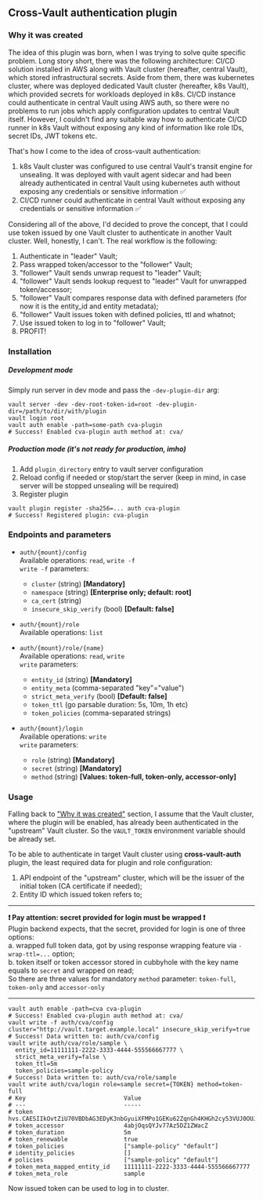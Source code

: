 ## Cross-Vault authentication plugin

### Why it was created

The idea of this plugin was born, when I was trying to solve quite specific problem. Long story short, there was the 
following architecture: CI/CD solution installed in AWS along with Vault cluster (hereafter, central Vault), 
which stored infrastructural secrets. Aside from them, there was kubernetes cluster, where was deployed dedicated 
Vault cluster (hereafter, k8s Vault), which provided secrets for workloads deployed in k8s. CI/CD instance could 
authenticate in central Vault using AWS auth, so there were no problems to run jobs which apply configuration 
updates to central Vault itself. However, I couldn't find any suitable way how to authenticate CI/CD runner in k8s 
Vault without exposing any kind of information like role IDs, secret IDs, JWT tokens etc.

That's how I come to the idea of cross-vault authentication: 
1. k8s Vault cluster was configured to use central Vault's transit engine for unsealing. It was deployed with vault 
   agent sidecar and had been already authenticated in central Vault using kubernetes auth without exposing any 
   credentials or sensitive information :white_check_mark:
2. CI/CD runner could authenticate in central Vault without exposing any credentials or sensitive information :white_check_mark:

Considering all of the above, I'd decided to prove the concept, that I could use token issued by one Vault cluster 
to authenticate in another Vault cluster. Well, honestly, I can't. The real workflow is the following:
1. Authenticate in "leader" Vault;
2. Pass wrapped token/accessor to the "follower" Vault;
3. "follower" Vault sends unwrap request to "leader" Vault;
4. "follower" Vault sends lookup request to "leader" Vault for unwrapped token/accessor;
5. "follower" Vault compares response data with defined parameters (for now it is the entity_id and entity metadata);
6. "follower" Vault issues token with defined policies, ttl and whatnot;
7. Use issued token to log in to "follower" Vault;
8. PROFIT!

### Installation

##### Development mode

Simply run server in dev mode and pass the `-dev-plugin-dir` arg:
```shell
vault server -dev -dev-root-token-id=root -dev-plugin-dir=/path/to/dir/with/plugin
vault login root
vault auth enable -path=some-path cva-plugin
# Success! Enabled cva-plugin auth method at: cva/
```

##### Production mode (it's not ready for production, imho)

1. Add `plugin_directory` entry to vault server configuration
2. Reload config if needed or stop/start the server (keep in mind, in case server will be stopped unsealing will be 
   required)
3. Register plugin
```shell
vault plugin register -sha256=... auth cva-plugin
# Success! Registered plugin: cva-plugin
```

### Endpoints and parameters

- `auth/{mount}/config`  
Available operations: `read`, `write -f`  
`write -f` parameters:
  - `cluster` (string) __[Mandatory]__
  - `namespace` (string) __[Enterprise only; default: root]__
  - `ca_cert` (string)
  - `insecure_skip_verify` (bool) __[Default: false]__


- `auth/{mount}/role`  
Available operations: `list`  


- `auth/{mount}/role/{name}`  
Available operations: `read`, `write`  
`write` parameters:
  - `entity_id` (string) __[Mandatory]__
  - `entity_meta` (comma-separated "key"="value")
  - `strict_meta_verify` (bool) __[Default: false]__
  - `token_ttl` (go parsable duration: 5s, 10m, 1h etc)
  - `token_policies` (comma-separated strings)


- `auth/{mount}/login`  
Available operations: `write`  
`write` parameters:
  - `role` (string) __[Mandatory]__
  - `secret` (string) __[Mandatory]__
  - `method` (string) __[Values: token-full, token-only, accessor-only]__

### Usage

Falling back to ["Why it was created"](#why-it-was-created) section, I assume that the Vault cluster, where the 
plugin will be enabled, has already been authenticated in the "upstream" Vault cluster. So the `VAULT_TOKEN` 
environment variable should be already set.

To be able to authenticate in target Vault cluster using __cross-vault-auth__ plugin, the least required data for 
plugin and role configuration:
1. API endpoint of the "upstream" cluster, which will be the issuer of the initial token (CA certificate if needed);
2. Entity ID which issued token refers to;

---

__❗ Pay attention:  secret provided for login must be wrapped ❗__  
Plugin backend expects, that the secret, provided for login is one of three options:  
a. wrapped full token data, got by using response wrapping feature via `-wrap-ttl=...` option;  
b. token itself or token accessor stored in cubbyhole with the key name equals to `secret` and wrapped on read;  
So there are three values for mandatory `method` parameter: `token-full`, `token-only` and `accessor-only`

---

```shell
vault auth enable -path=cva cva-plugin
# Success! Enabled cva-plugin auth method at: cva/
vault write -f auth/cva/config cluster="http://vault.target.example.local" insecure_skip_verify=true
# Success! Data written to: auth/cva/config
vault write auth/cva/role/sample \
  entity_id=11111111-2222-3333-4444-555566667777 \
  strict_meta_verify=false \
  token_ttl=5m
  token_policies=sample-policy
# Success! Data written to: auth/cva/role/sample
vault write auth/cva/login role=sample secret={TOKEN} method=token-full
# Key                            Value
# ---                            -----
# token                          hvs.CAESIIkOvtZiU70VBDbAG3EDyK3nbGyuiXFMPo1GEKu62ZqnGh4KHGh2cy53VUJ0OUJuMDM4ZU80cWlHN0RTY1N0Tzk
# token_accessor                 4abjOqsQYJv77Az5DZ1ZWacZ
# token_duration                 5m
# token_renewable                true
# token_policies                 ["sample-policy" "default"]
# identity_policies              []
# policies                       ["sample-policy" "default"]
# token_meta_mapped_entity_id    11111111-2222-3333-4444-555566667777
# token_meta_role                sample
```
Now issued token can be used to log in to cluster.
